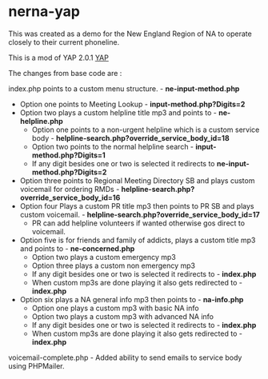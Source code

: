 # nerna-yap

This was created as a demo for the New England Region of NA to operate closely to their current phoneline.

This is a mod of YAP 2.0.1 [YAP](https://github.com/radius314/yap/)

The changes from base code are :

index.php points to a custom menu structure. - **ne-input-method.php**

* Option one points to Meeting Lookup - **input-method.php?Digits=2**
* Option two plays a custom helpline title mp3 and points to - **ne-helpline.php**
    * Option one points to a non-urgent helpline which is a custom service body - **helpline-search.php?override_service_body_id=18**
    * Option two points to the normal helpline search - **input-method.php?Digits=1**
    * If any digit besides one or two is selected it redirects to **ne-input-method.php?Digits=2**
* Option three points to Regional Meeting Directory SB and plays custom voicemail for ordering RMDs - **helpline-search.php?override_service_body_id=16**
* Option four Plays a custom PR title mp3 then points to PR SB and plays custom voicemail. - **helpline-search.php?override_service_body_id=17**
    * PR can add helpline volunteers if wanted otherwise gos direct to voicemail.
* Option five is for friends and family of addicts, plays a custom title mp3 and points to - **ne-concerned.php**
    * Option two plays a custom emergency mp3
    * Option three plays a custom non emergency mp3
    * If any digit besides one or two is selected it redirects to - **index.php**
    * When custom mp3s are done playing it also gets redirected to - **index.php**
* Option six plays a NA general info mp3 then points to - **na-info.php**
    * Option one plays a custom mp3 with basic NA info
    * Option two plays a custom mp3 with advanced NA info
    * If any digit besides one or two is selected it redirects to - **index.php**
    * When custom mp3s are done playing it also gets redirected to - **index.php**

voicemail-complete.php - Added ability to send emails to service body using PHPMailer.

